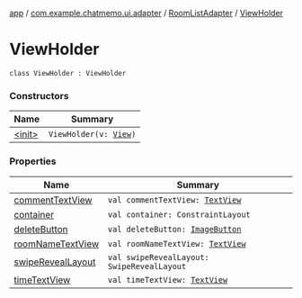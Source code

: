 [app](../../../index.md) / [com.example.chatmemo.ui.adapter](../../index.md) / [RoomListAdapter](../index.md) / [ViewHolder](./index.md)

# ViewHolder

`class ViewHolder : ViewHolder`

### Constructors

| Name | Summary |
|---|---|
| [&lt;init&gt;](-init-.md) | `ViewHolder(v: `[`View`](https://developer.android.com/reference/android/view/View.html)`)` |

### Properties

| Name | Summary |
|---|---|
| [commentTextView](comment-text-view.md) | `val commentTextView: `[`TextView`](https://developer.android.com/reference/android/widget/TextView.html) |
| [container](container.md) | `val container: ConstraintLayout` |
| [deleteButton](delete-button.md) | `val deleteButton: `[`ImageButton`](https://developer.android.com/reference/android/widget/ImageButton.html) |
| [roomNameTextView](room-name-text-view.md) | `val roomNameTextView: `[`TextView`](https://developer.android.com/reference/android/widget/TextView.html) |
| [swipeRevealLayout](swipe-reveal-layout.md) | `val swipeRevealLayout: SwipeRevealLayout` |
| [timeTextView](time-text-view.md) | `val timeTextView: `[`TextView`](https://developer.android.com/reference/android/widget/TextView.html) |
